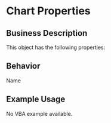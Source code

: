 # Chart Properties

## Business Description
This object has the following properties:

## Behavior
Name

## Example Usage
No VBA example available.